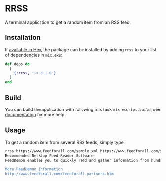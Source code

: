 # RRSS

A terminal application to get a random item from an RSS feed.

## Installation

If [available in Hex](https://hex.pm/docs/publish), the package can be installed
by adding `rrss` to your list of dependencies in `mix.exs`:

```elixir
def deps do
  [
    {:rrss, "~> 0.1.0"}
  ]
end
```

## Build

You can build the application with following mix task `mix escript.build`, see [documentation](https://hexdocs.pm/mix/master/Mix.Tasks.Escript.Build.html) for more help.


## Usage

To get a random item from several RSS feeds, simply type :

```sh
rrss https://www.feedforall.com/sample.xml https://www.feedforall.com/sample-feed.xml
Recommended Desktop Feed Reader Software
FeedDemon enables you to quickly read and gather information from hundreds of web sites - without having to visit them. Don't waste any more time checking your favorite web sites for updates. Instead, use FeedDemon and make them come to you. 

More FeedDemon Information
http://www.feedforall.com/feedforall-partners.htm
```
